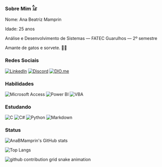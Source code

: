 ### Sobre Mim 𓃠
Nome: Ana Beatriz Mamprin

Idade: 25 anos

Análise e Desenvolvimento de Sistemas — FATEC Guarulhos — 2º semestre

Amante de gatos e sorvete. 🐈‍🍨

### Redes Sociais
[![LinkedIn](https://img.shields.io/badge/LinkedIn-000?style=for-the-badge&logo=linkedin&logoColor=0E76A8)](https://www.linkedin.com/in/ana-beatriz-mamprin/)
[![Discord](https://img.shields.io/badge/Discord-000?style=for-the-badge&logo=discord)](https://www.discord.com/channels/@.anabm/)
[![DIO.me](https://img.shields.io/badge/DIO.me-000?style=for-the-badge&logo=dio-me)](https://www.dio.me/users/ana_b_mamprin)

### Habilidades
![Microsoft Access](https://img.shields.io/badge/Access-000?style=for-the-badge&logo=microsoft-access)
![Power BI](https://img.shields.io/badge/Power_BI-000?style=for-the-badge&logo=power-bi)
![VBA](https://img.shields.io/badge/Visual_Basic-000?style=for-the-badge&logo=visual-basic)

### Estudando
![C](https://img.shields.io/badge/C-000?style=for-the-badge&logo=c)
![C#](https://img.shields.io/badge/C%23-000?style=for-the-badge&logo=c-sharp&logoColor=823085)
![Python](https://img.shields.io/badge/Python-000?style=for-the-badge&logo=python)
![Markdown](https://img.shields.io/badge/Markdown-000?style=for-the-badge&logo=markdown)

### Status

![AnaBMamprin's GitHub stats](https://github-readme-stats.vercel.app/api?username=AnaBMamprin&theme=nightowl&show_icons=true)

![Top Langs](https://github-readme-stats-git-masterrstaa-rickstaa.vercel.app/api/top-langs/?username=AnaBMamprin&theme=nightowl&show_icons=true)

<picture>
  <source media="(prefers-color-scheme: dark)" srcset="https://raw.githubusercontent.com/AnaBMamprin/AnaBMamprin/output/github-contribution-grid-snake-dark.svg">
  <source media="(prefers-color-scheme: light)" srcset="https://raw.githubusercontent.com/AnaBMamprin/AnaBMamprin/output/github-contribution-grid-snake.svg">
  <img alt="github contribution grid snake animation" src="https://raw.githubusercontent.com/AnaBMamprin/AnaBMamprin/output/github-contribution-grid-snake.svg">
</picture>